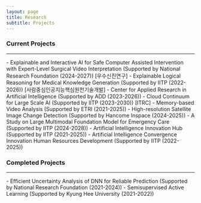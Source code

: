```yaml
---
layout: page
title: Research
subtitle: Projects
---
```



### Current Projects
<hr>
- Explainable and Interactive AI for Safe Computer Assisted Intervention with Expert-Level Surgical Video Interpretation (Supported by National Research Foundation (2024-2027)) [우수신진연구]
- Explainable Logical Reasoning for Medical Knowledge Generation (Supported by IITP (2022-2026)) [사람중심인공지능핵심원천기술개발]              
- Center for Applied Research in Artificial Intelligence (Supported by ADD (2023-2026))
- Cloud Continuum for Large Scale AI (Supported by IITP (2023-2030)) [ITRC]                 
- Memory-based Video Analysis (Supported by ETRI (2021-2025))  
- High-resolution Satellite Image Change Detection (Supported by Hancome Inspace (2024-2025))
- A Study on Large Multimodal Foundation Model for Emergency Care (Supported by IITP (2024-2028))
- Artificial Intelligence Innovation Hub (Supported by IITP (2021-2025))           
- Artificial Intelligence Convergence Innovation Human Resources Development (Supported by IITP (2022-2025))    
<br>

### Completed Projects

<hr>
- Efficient Uncertainty Analysis of DNN for Reliable Prediction (Supported by National Research Foundation (2021-2024))               
- Semisupervised Active Learning (Supported by Kyung Hee University (2021-2022))               

